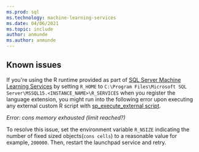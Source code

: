 ```yaml
---
ms.prod: sql
ms.technology: machine-learning-services
ms.date: 04/06/2021
ms.topic: include
author: anmunde
ms.author: anmunde
---
```

## Known issues

If you're using the R runtime provided as part of [SQL Server Machine Learning Services](../../sql-server-machine-learning-services.md) by setting `R_HOME` to `C:\Program Files\Microsoft SQL Server\MSSQL15.<INSTANCE_NAME>\R_SERVICES` when you register the language extension, you might run into the following error upon executing any external custom R script with [sp_execute_external script](../../relational-databases/system-stored-procedures/sp-execute-external-script-transact-sql.md).

*Error: cons memory exhausted (limit reached?)*

To resolve this issue, set the environment variable `R_NSIZE` indicating the number of fixed sized objects(`cons cells`) to a reasonable value for example, `200000`. Then, restart the launchpad service and retry.